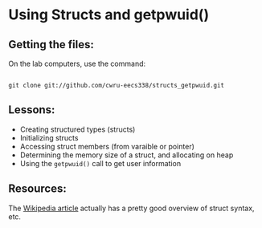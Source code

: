 Using Structs and getpwuid()
============================

Getting the files:
------------------

On the lab computers, use the command:
<pre><code>
git clone git://github.com/cwru-eecs338/structs_getpwuid.git
</code></pre>

Lessons:
--------

* Creating structured types (structs)
* Initializing structs
* Accessing struct members (from varaible or pointer)
* Determining the memory size of a struct, and allocating on heap
* Using the <code>getpwuid()</code> call to get user information

Resources:
----------

The [Wikipedia article](http://en.wikipedia.org/wiki/Struct_(C_programming_language))
actually has a pretty good overview of struct syntax, etc.

